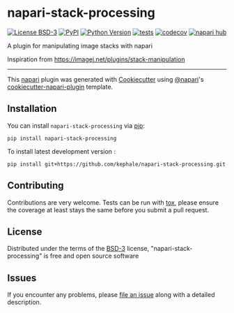 # napari-stack-processing

[![License BSD-3](https://img.shields.io/pypi/l/napari-stack-processing.svg?color=green)](https://github.com/kephale/napari-stack-processing/raw/main/LICENSE)
[![PyPI](https://img.shields.io/pypi/v/napari-stack-processing.svg?color=green)](https://pypi.org/project/napari-stack-processing)
[![Python Version](https://img.shields.io/pypi/pyversions/napari-stack-processing.svg?color=green)](https://python.org)
[![tests](https://github.com/kephale/napari-stack-processing/workflows/tests/badge.svg)](https://github.com/kephale/napari-stack-processing/actions)
[![codecov](https://codecov.io/gh/kephale/napari-stack-processing/branch/main/graph/badge.svg)](https://codecov.io/gh/kephale/napari-stack-processing)
[![napari hub](https://img.shields.io/endpoint?url=https://api.napari-hub.org/shields/napari-stack-processing)](https://napari-hub.org/plugins/napari-stack-processing)

A plugin for manipulating image stacks with napari

Inspiration from https://imagej.net/plugins/stack-manipulation

----------------------------------

This [napari] plugin was generated with [Cookiecutter] using [@napari]'s [cookiecutter-napari-plugin] template.

<!--
Don't miss the full getting started guide to set up your new package:
https://github.com/napari/cookiecutter-napari-plugin#getting-started

and review the napari docs for plugin developers:
https://napari.org/stable/plugins/index.html
-->

## Installation

You can install `napari-stack-processing` via [pip]:

    pip install napari-stack-processing



To install latest development version :

    pip install git+https://github.com/kephale/napari-stack-processing.git


## Contributing

Contributions are very welcome. Tests can be run with [tox], please ensure
the coverage at least stays the same before you submit a pull request.

## License

Distributed under the terms of the [BSD-3] license,
"napari-stack-processing" is free and open source software

## Issues

If you encounter any problems, please [file an issue] along with a detailed description.

[napari]: https://github.com/napari/napari
[Cookiecutter]: https://github.com/audreyr/cookiecutter
[@napari]: https://github.com/napari
[MIT]: http://opensource.org/licenses/MIT
[BSD-3]: http://opensource.org/licenses/BSD-3-Clause
[GNU GPL v3.0]: http://www.gnu.org/licenses/gpl-3.0.txt
[GNU LGPL v3.0]: http://www.gnu.org/licenses/lgpl-3.0.txt
[Apache Software License 2.0]: http://www.apache.org/licenses/LICENSE-2.0
[Mozilla Public License 2.0]: https://www.mozilla.org/media/MPL/2.0/index.txt
[cookiecutter-napari-plugin]: https://github.com/napari/cookiecutter-napari-plugin

[file an issue]: https://github.com/kephale/napari-stack-processing/issues

[napari]: https://github.com/napari/napari
[tox]: https://tox.readthedocs.io/en/latest/
[pip]: https://pypi.org/project/pip/
[PyPI]: https://pypi.org/
